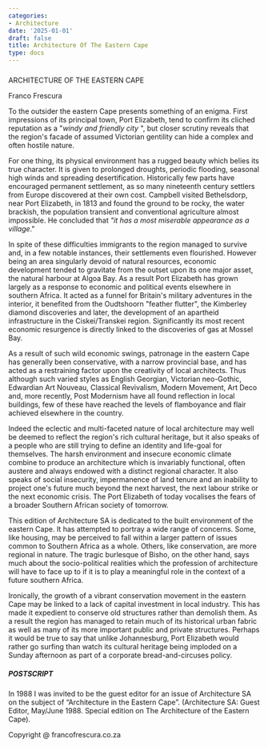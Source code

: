 ```yaml
---
categories:
- Architecture
date: '2025-01-01'
draft: false
title: Architecture Of The Eastern Cape
type: docs
---
```


#####   
ARCHITECTURE OF THE EASTERN CAPE 

Franco Frescura

To the outsider the eastern Cape presents something of an enigma. First impressions of its principal town, Port Elizabeth, tend to confirm its cliched reputation as a "_windy and friendly city_ ", but closer scrutiny reveals that the region's facade of assumed Victorian gentility can hide a complex and often hostile nature.

For one thing, its physical environment has a rugged beauty which belies its true character. It is given to prolonged droughts, periodic flooding, seasonal high winds and spreading desertification. Historically few parts have encouraged permanent settlement, as so many nineteenth century settlers from Europe discovered at their own cost. Campbell visited Bethelsdorp, near Port Elizabeth, in 1813 and found the ground to be rocky, the water brackish, the population transient and conventional agriculture almost impossible. He concluded that _"it has a most miserable appearance as a village_."

In spite of these difficulties immigrants to the region managed to survive and, in a few notable instances, their settlements even flourished. However being an area singularly devoid of natural resources, economic development tended to gravitate from the outset upon its one major asset, the natural harbour at Algoa Bay. As a result Port Elizabeth has grown largely as a response to economic and political events elsewhere in southern Africa. It acted as a funnel for Britain's military adventures in the interior, it benefited from the Oudtshoorn "feather flutter", the Kimberley diamond discoveries and later, the development of an apartheid infrastructure in the Ciskei/Transkei region. Significantly its most recent economic resurgence is directly linked to the discoveries of gas at Mossel Bay.

As a result of such wild economic swings, patronage in the eastern Cape has generally been conservative, with a narrow provincial base, and has acted as a restraining factor upon the creativity of local architects. Thus although such varied styles as English Georgian, Victorian neo-Gothic, Edwardian Art Nouveau, Classical Revivalism, Modern Movement, Art Deco and, more recently, Post Modernism have all found reflection in local buildings, few of these have reached the levels of flamboyance and flair achieved elsewhere in the country.

Indeed the eclectic and multi-faceted nature of local architecture may well be deemed to reflect the region's rich cultural heritage, but it also speaks of a people who are still trying to define an identity and life-goal for themselves. The harsh environment and insecure economic climate combine to produce an architecture which is invariably functional, often austere and always endowed with a distinct regional character. It also speaks of social insecurity, impermanence of land tenure and an inability to project one's future much beyond the next harvest, the next labour strike or the next economic crisis. The Port Elizabeth of today vocalises the fears of a broader Southern African society of tomorrow.

This edition of Architecture SA is dedicated to the built environment of the eastern Cape. It has attempted to portray a wide range of concerns. Some, like housing, may be perceived to fall within a larger pattern of issues common to Southern Africa as a whole. Others, like conservation, are more regional in nature. The tragic burlesque of Bisho, on the other hand, says much about the socio-political realities which the profession of architecture will have to face up to if it is to play a meaningful role in the context of a future southern Africa.

Ironically, the growth of a vibrant conservation movement in the eastern Cape may be linked to a lack of capital investment in local industry. This has made it expedient to conserve old structures rather than demolish them. As a result the region has managed to retain much of its historical urban fabric as well as many of its more important public and private structures. Perhaps it would be true to say that unlike Johannesburg, Port Elizabeth would rather go surfing than watch its cultural heritage being imploded on a Sunday afternoon as part of a corporate bread-and-circuses policy.

##### POSTSCRIPT

In 1988 I was invited to be the guest editor for an issue of Architecture SA on the subject of “Architecture in the Eastern Cape”. (Architecture SA: Guest Editor, May/June 1988. Special edition on The Architecture of the Eastern Cape). 

Copyright @ francofrescura.co.za